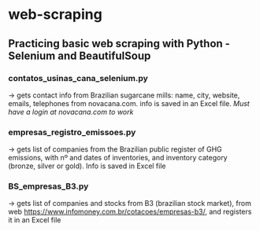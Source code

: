# web-scraping
## Practicing basic web scraping with Python - Selenium and BeautifulSoup

### contatos_usinas_cana_selenium.py
-> gets contact info from Brazilian sugarcane mills: name, city, website, emails, telephones from novacana.com. info is saved in an Excel file. *Must have a login at novacana.com to work* 

### empresas_registro_emissoes.py
-> gets list of companies from the Brazilian public register of GHG emissions, with nº and dates of inventories, and inventory category (bronze, silver or gold). Info is saved in Excel file

### BS_empresas_B3.py
-> gets list of companies and stocks from B3 (brazilian stock market), from web https://www.infomoney.com.br/cotacoes/empresas-b3/, and registers it in an Excel file


